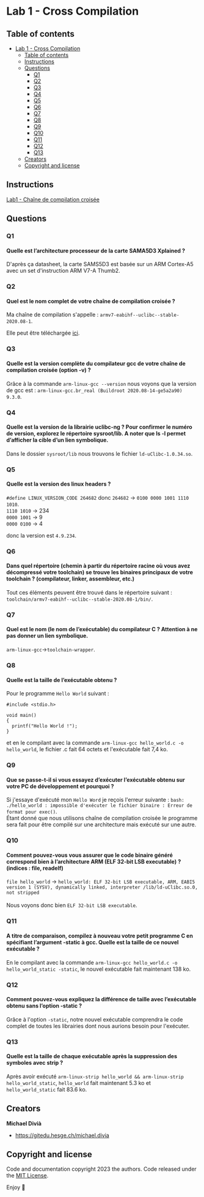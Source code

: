 # Lab 1 - Cross Compilation


## Table of contents
- [Lab 1 - Cross Compilation](#lab-1---cross-compilation)
  - [Table of contents](#table-of-contents)
  - [Instructions](#instructions)
  - [Questions](#questions)
    - [Q1](#q1)
    - [Q2](#q2)
    - [Q3](#q3)
    - [Q4](#q4)
    - [Q5](#q5)
    - [Q6](#q6)
    - [Q7](#q7)
    - [Q8](#q8)
    - [Q9](#q9)
    - [Q10](#q10)
    - [Q11](#q11)
    - [Q12](#q12)
    - [Q13](#q13)
  - [Creators](#creators)
  - [Copyright and license](#copyright-and-license)


## Instructions

[Lab1 - Chaîne de compilation croisée](https://gitedu.hesge.ch/flg_courses/embedded_linux/embedd_linux_pub_fall23/-/blob/master/labs/lab01-cross_compilation.pdf)

## Questions

### Q1
#### Quelle est l’architecture processeur de la carte SAMA5D3 Xplained ?

D'après ça datasheet, la carte SAMS5D3 est basée sur un ARM Cortex-A5 avec un set d'instruction ARM V7-A Thumb2.

### Q2
#### Quel est le nom complet de votre chaîne de compilation croisée ?

Ma chaîne de compilation s'appelle : `armv7-eabihf--uclibc--stable-2020.08-1`.

Elle peut être téléchargée [ici](https://toolchains.bootlin.com/downloads/releases/toolchains/armv7-eabihf/tarballs/armv7-eabihf--uclibc--stable-2020.08-1.tar.bz2).

### Q3
#### Quelle est la version complète du compilateur gcc de votre chaîne de compilation croisée (option -v) ?

Grâce à la commande `arm-linux-gcc --version` nous voyons que la version de gcc est : `arm-linux-gcc.br_real (Buildroot 2020.08-14-ge5a2a90) 9.3.0`.

### Q4
#### Quelle est la version de la librairie uclibc-ng ? Pour confirmer le numéro de version, explorez le répertoire sysroot/lib. A noter que ls -l permet d’afficher la cible d’un lien symbolique.

Dans le dossier `sysroot/lib` nous trouvons le fichier `ld-uClibc-1.0.34.so`.

### Q5
#### Quelle est la version des linux headers ?

`#define LINUX_VERSION_CODE 264682` donc `264682` -> `0100 0000 1001 1110 1010`. <br>
`1110 1010` -> 234<br>
`0000 1001` -> 9<br>
`0000 0100` -> 4<br>

donc la version est `4.9.234`.

### Q6
#### Dans quel répertoire (chemin à partir du répertoire racine où vous avez décompressé votre toolchain) se trouve les binaires principaux de votre toolchain ? (compilateur, linker, assembleur, etc.)

Tout ces éléments peuvent être trouvé dans le répertoire suivant : `toolchain/armv7-eabihf--uclibc--stable-2020.08-1/bin/`.

### Q7
#### Quel est le nom (le nom de l’exécutable) du compilateur C ? Attention à ne pas donner un lien symbolique.

`arm-linux-gcc`->`toolchain-wrapper`.

### Q8
#### Quelle est la taille de l’exécutable obtenu ?

Pour le programme `Hello World` suivant :
~~~
#include <stdio.h>

void main()
{
  printf("Hello World !");
}
~~~

et en le compilant avec la commande `arm-linux-gcc hello_world.c -o hello_world`, le fichier .c fait 64 octets et l'exécutable fait 7,4 ko.

### Q9
#### Que se passe-t-il si vous essayez d’exécuter l’exécutable obtenu sur votre PC de développement et pourquoi ?

Si j'essaye d'exécuté mon `Hello Word` je reçois l'erreur suivante : `bash: ./hello_world : impossible d'exécuter le fichier binaire : Erreur de format pour exec()`. <br>Étant donné que nous utilisons chaîne de compilation croisée le programme sera fait pour être compilé sur une architecture mais exécuté sur une autre.

### Q10
#### Comment pouvez-vous vous assurer que le code binaire généré correspond bien à l’architecture ARM (ELF 32-bit LSB executable) ? (indices : file, readelf)

`file hello_world` -> `hello_world: ELF 32-bit LSB executable, ARM, EABI5 version 1 (SYSV), dynamically linked, interpreter /lib/ld-uClibc.so.0, not stripped`
<br><br>
Nous voyons donc bien `ELF 32-bit LSB executable`.

### Q11
#### A titre de comparaison, compilez à nouveau votre petit programme C en spécifiant l’argument -static à gcc. Quelle est la taille de ce nouvel exécutable ?

En le compilant avec la commande `arm-linux-gcc hello_world.c -o hello_world_static -static`, le nouvel exécutable fait maintenant 138 ko.

### Q12
#### Comment pouvez-vous expliquez la différence de taille avec l’exécutable obtenu sans l’option -static ?

Grâce à l'option `-static`, notre nouvel exécutable comprendra le code complet de toutes les librairies dont nous aurions besoin pour l'exécuter.

### Q13
#### Quelle est la taille de chaque exécutable après la suppression des symboles avec strip ?

Après avoir exécuté `arm-linux-strip hello_world && arm-linux-strip hello_world_static`, `hello_world` fait maintenant 5.3 ko et `hello_world_static` fait 83.6 ko.

## Creators

**Michael Divià**

- <https://gitedu.hesge.ch/michael.divia>

## Copyright and license

Code and documentation copyright 2023 the authors. Code released under the [MIT License](https://gitedu.hesge.ch/flg_courses/embedded_linux/students/michael.divia/-/blob/master/LICENSE).

Enjoy :metal:
